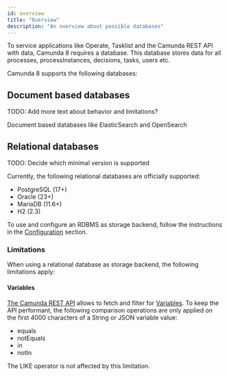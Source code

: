 ```yaml
---
id: overview
title: "Overview"
description: "An overview about possible databases"
---
```


To service applications like Operate, Tasklist and the Camunda REST API with data, Camunda 8 requires a database. This database stores data for all processes, processInstances, decisions, tasks, users etc.

Camunda 8 supports the following databases:

## Document based databases

TODO: Add more text about behavior and limitations?

Document based databases like ElasticSearch and OpenSearch

## Relational databases

TODO: Decide which minimal version is supported

Currently, the following relational databases are officially supported:

- PostgreSQL (17+)
- Oracle (23+)
- MariaDB (11.6+)
- H2 (2.3)

To use and configure an RDBMS as storage backend, follow the instructions in the [Configuration](./relational-db/configuration.md) section.

### Limitations

When using a relational database as storage backend, the following limitations apply:

#### Variables

[The Camunda REST API](./../../../../apis-tools/camunda-api-rest/camunda-api-rest-overview) allows to fetch and filter for [Variables](./../../../../apis-tools/camunda-api-rest/specifications/get-variable).
To keep the API performant, the following comparison operations are only applied on the first 4000 characters of a String or JSON variable value:

- equals
- notEquals
- in
- notIn

The LIKE operator is not affected by this limitation.
